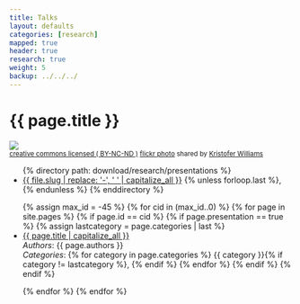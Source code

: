 ```yaml
---
title: Talks
layout: defaults
categories: [research]
mapped: true
header: true
research: true
weight: 5
backup: ../../../
---
```


# {{ page.title }}

<a title="'Aurora Star-Trails' - Cullen, Aberdeenshire" href="http://flickr.com/photos/jixxer/8575524171"><img class="img-responsive-tight" src="http://farm9.static.flickr.com/8506/8575524171_bca0f0e487_z.jpg" /></a><br /><small><a href="http://creativecommons.org/licenses/by-nc-nd/2.0/">creative commons licensed ( BY-NC-ND )</a> <a title="'Aurora Star-Trails' - Cullen, Aberdeenshire" href="http://flickr.com/photos/jixxer/8575524171">flickr photo</a> shared by <a href="http://flickr.com/people/jixxer">Kristofer Williams</a></small>

<ul class="fa-ul">
{% directory path: download/research/presentations %}
<li><i class="fa-li fa fa-file-image-o fa-lg"></i><a class="major" href="{{site.baseurl}}{{ file.url | remove_first:'/'}}" >{{ file.slug | replace: '-', ' ' | capitalize_all }}</a> {% unless forloop.last %}, {% endunless %}
{% enddirectory %}
</ul>

<ul class="fa-ul">
{% assign max_id = -45 %}
{% for cid in (max_id..0) %}
    {% for page in site.pages %}
        {% if page.id == cid %}
            {% if page.presentation == true %}
                {% assign lastcategory = page.categories | last %}
                <li><i class="fa-li fa fa-file-image-o fa-lg"></i><a class="major" href="{{site.baseurl}}{{ page.url | remove_first:'/'}}">{{ page.title | capitalize_all }}</a></li>
                <em>Authors</em>: {{ page.authors }} <br>
                <em>Categories</em>:
                {% for category in page.categories %}
                    {{ category }}{% if category != lastcategory %},
                    {% endif %} <!-- End the category if statement -->
                {% endfor %}
            {% endif %}
        {% endif %}
        <p>
    {% endfor %}
{% endfor %}
</ul>
